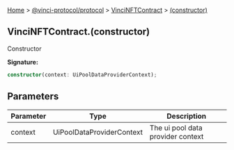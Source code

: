 [Home](./index.md) &gt; [@vinci-protocol/protocol](./protocol.md) &gt; [VinciNFTContract](./protocol.vincinftcontract.md) &gt; [(constructor)](./protocol.vincinftcontract._constructor_.md)

## VinciNFTContract.(constructor)

Constructor

<b>Signature:</b>

```typescript
constructor(context: UiPoolDataProviderContext);
```

## Parameters

| Parameter | Type                      | Description                       |
| --------- | ------------------------- | --------------------------------- |
| context   | UiPoolDataProviderContext | The ui pool data provider context |
